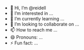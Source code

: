 - 👋 Hi, I’m @reidell
- 👀 I’m interested in ...
- 🌱 I’m currently learning ...
- 💞️ I’m looking to collaborate on ...
- 📫 How to reach me ...
- 😄 Pronouns: ...
- ⚡ Fun fact: ...

<!---
reidell/reidell is a ✨ special ✨ repository because its `README.md` (this file) appears on your GitHub profile.
You can click the Preview link to take a look at your changes.
--->
